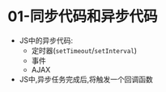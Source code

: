 # 01-同步代码和异步代码

- JS中的异步代码:
  - 定时器(`setTimeout`/`setInterval`)
  - 事件
  - AJAX
- JS中,异步任务完成后,将触发一个回调函数